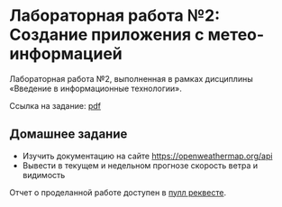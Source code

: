 # Лабораторная работа №2: Создание приложения с метео-информацией

Лабораторная работа №2, выполненная в рамках дисциплины «Введение в информационные технологии».

Ссылка на задание: [pdf](appendix/task.pdf)

## Домашнее задание

* Изучить документацию на сайте https://openweathermap.org/api
* Вывести в текущем и недельном прогнозе скорость ветра и видимость

Отчет о проделанной работе доступен в [пулл реквесте](https://github.com/PatriotRossii/meteoinformation_laboratory/pull/1).